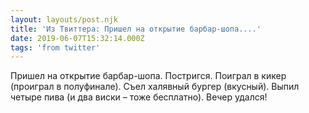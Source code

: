 ```yaml
---
layout: layouts/post.njk
title: 'Из Твиттера: Пришел на открытие барбар-шопа....'
date: 2019-06-07T15:32:14.000Z
tags: 'from twitter'
---
```



Пришел на открытие барбар-шопа. Постригся. Поиграл в кикер (проиграл в полуфинале). Съел халявный бургер (вкусный). Выпил четыре пива (и два виски – тоже бесплатно). Вечер удался!
